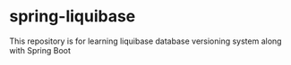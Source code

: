 # spring-liquibase
This repository is for learning liquibase database versioning system along with Spring Boot
